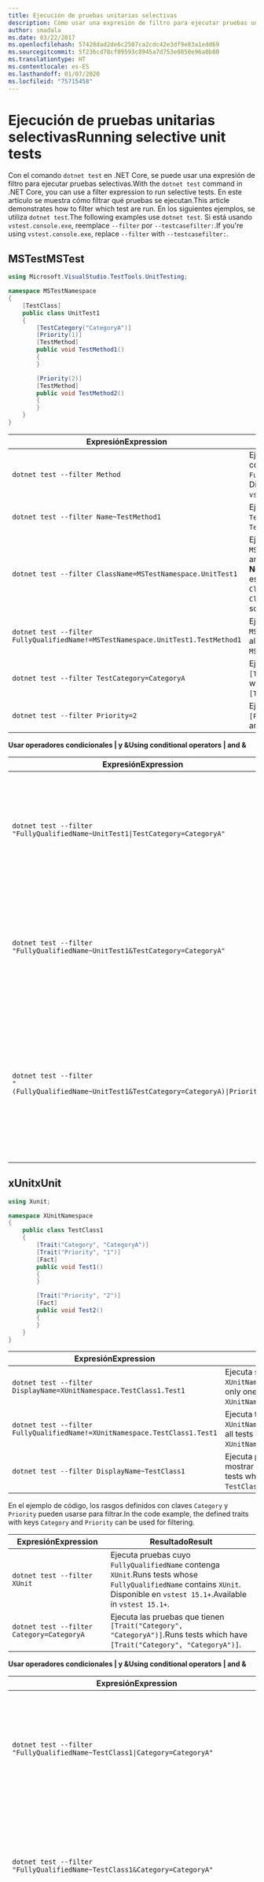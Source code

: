 ```yaml
---
title: Ejecución de pruebas unitarias selectivas
description: Cómo usar una expresión de filtro para ejecutar pruebas unitarias selectivas con el comando de prueba de dotnet en .NET Core.
author: smadala
ms.date: 03/22/2017
ms.openlocfilehash: 57428dad2de6c2507ca2cdc42e3df9e83a1edd69
ms.sourcegitcommit: 5f236cd78cf09593c8945a7d753e0850e96a0b80
ms.translationtype: HT
ms.contentlocale: es-ES
ms.lasthandoff: 01/07/2020
ms.locfileid: "75715458"
---
```

# <a name="running-selective-unit-tests"></a><span data-ttu-id="78f9a-103">Ejecución de pruebas unitarias selectivas</span><span class="sxs-lookup"><span data-stu-id="78f9a-103">Running selective unit tests</span></span>

<span data-ttu-id="78f9a-104">Con el comando `dotnet test` en .NET Core, se puede usar una expresión de filtro para ejecutar pruebas selectivas.</span><span class="sxs-lookup"><span data-stu-id="78f9a-104">With the `dotnet test` command in .NET Core, you can use a filter expression to run selective tests.</span></span> <span data-ttu-id="78f9a-105">En este artículo se muestra cómo filtrar qué pruebas se ejecutan.</span><span class="sxs-lookup"><span data-stu-id="78f9a-105">This article demonstrates how to filter which test are run.</span></span> <span data-ttu-id="78f9a-106">En los siguientes ejemplos, se utiliza `dotnet test`.</span><span class="sxs-lookup"><span data-stu-id="78f9a-106">The following examples use `dotnet test`.</span></span> <span data-ttu-id="78f9a-107">Si está usando `vstest.console.exe`, reemplace `--filter` por `--testcasefilter:`.</span><span class="sxs-lookup"><span data-stu-id="78f9a-107">If you're using `vstest.console.exe`, replace `--filter` with `--testcasefilter:`.</span></span>

## <a name="mstest"></a><span data-ttu-id="78f9a-108">MSTest</span><span class="sxs-lookup"><span data-stu-id="78f9a-108">MSTest</span></span>

```csharp
using Microsoft.VisualStudio.TestTools.UnitTesting;

namespace MSTestNamespace
{
    [TestClass]
    public class UnitTest1
    {
        [TestCategory("CategoryA")]
        [Priority(1)]
        [TestMethod]
        public void TestMethod1()
        {
        }

        [Priority(2)]
        [TestMethod]
        public void TestMethod2()
        {
        }
    }
}
```

| <span data-ttu-id="78f9a-109">Expresión</span><span class="sxs-lookup"><span data-stu-id="78f9a-109">Expression</span></span> | <span data-ttu-id="78f9a-110">Resultado</span><span class="sxs-lookup"><span data-stu-id="78f9a-110">Result</span></span> |
| ---------- | ------ |
| `dotnet test --filter Method` | <span data-ttu-id="78f9a-111">Ejecuta pruebas cuyo `FullyQualifiedName` contenga `Method`.</span><span class="sxs-lookup"><span data-stu-id="78f9a-111">Runs tests whose `FullyQualifiedName` contains `Method`.</span></span> <span data-ttu-id="78f9a-112">Disponible en `vstest 15.1+`.</span><span class="sxs-lookup"><span data-stu-id="78f9a-112">Available in `vstest 15.1+`.</span></span> |
| `dotnet test --filter Name~TestMethod1` | <span data-ttu-id="78f9a-113">Ejecuta pruebas cuyo nombre contenga `TestMethod1`.</span><span class="sxs-lookup"><span data-stu-id="78f9a-113">Runs tests whose name contains `TestMethod1`.</span></span> |
| `dotnet test --filter ClassName=MSTestNamespace.UnitTest1` | <span data-ttu-id="78f9a-114">Ejecuta pruebas que están en la clase `MSTestNamespace.UnitTest1`.</span><span class="sxs-lookup"><span data-stu-id="78f9a-114">Runs tests which are in class `MSTestNamespace.UnitTest1`.</span></span><br><span data-ttu-id="78f9a-115">**Nota:** El valor `ClassName` debe tener un espacio de nombres, por lo que `ClassName=UnitTest1` no funcionará.</span><span class="sxs-lookup"><span data-stu-id="78f9a-115">**Note:** The `ClassName` value should have a namespace, so `ClassName=UnitTest1` won't work.</span></span> |
| `dotnet test --filter FullyQualifiedName!=MSTestNamespace.UnitTest1.TestMethod1` | <span data-ttu-id="78f9a-116">Ejecuta todas las pruebas excepto `MSTestNamespace.UnitTest1.TestMethod1`.</span><span class="sxs-lookup"><span data-stu-id="78f9a-116">Runs all tests except `MSTestNamespace.UnitTest1.TestMethod1`.</span></span> |
| `dotnet test --filter TestCategory=CategoryA` | <span data-ttu-id="78f9a-117">Ejecuta pruebas anotadas con `[TestCategory("CategoryA")]`.</span><span class="sxs-lookup"><span data-stu-id="78f9a-117">Runs tests which are annotated with `[TestCategory("CategoryA")]`.</span></span> |
| `dotnet test --filter Priority=2` | <span data-ttu-id="78f9a-118">Ejecuta pruebas anotadas con `[Priority(2)]`.</span><span class="sxs-lookup"><span data-stu-id="78f9a-118">Runs tests which are annotated with `[Priority(2)]`.</span></span><br>

<span data-ttu-id="78f9a-119">**Usar operadores condicionales | y &amp;**</span><span class="sxs-lookup"><span data-stu-id="78f9a-119">**Using conditional operators | and &amp;**</span></span>

| <span data-ttu-id="78f9a-120">Expresión</span><span class="sxs-lookup"><span data-stu-id="78f9a-120">Expression</span></span> | <span data-ttu-id="78f9a-121">Resultado</span><span class="sxs-lookup"><span data-stu-id="78f9a-121">Result</span></span> |
| ---------- | ------ |
| <code>dotnet test --filter "FullyQualifiedName~UnitTest1&#124;TestCategory=CategoryA"</code> | <span data-ttu-id="78f9a-122">Ejecuta pruebas que tienen `UnitTest1` en `FullyQualifiedName` **o** en las que `TestCategory` es `CategoryA`.</span><span class="sxs-lookup"><span data-stu-id="78f9a-122">Runs tests which have `UnitTest1` in `FullyQualifiedName` **or** `TestCategory` is `CategoryA`.</span></span> |
| `dotnet test --filter "FullyQualifiedName~UnitTest1&TestCategory=CategoryA"` | <span data-ttu-id="78f9a-123">Ejecuta pruebas que tienen `UnitTest1` en `FullyQualifiedName` **y** en las que `TestCategory` es `CategoryA`.</span><span class="sxs-lookup"><span data-stu-id="78f9a-123">Runs tests which have `UnitTest1` in `FullyQualifiedName` **and** `TestCategory` is `CategoryA`.</span></span> |
| <code>dotnet test --filter "(FullyQualifiedName~UnitTest1&TestCategory=CategoryA)&#124;Priority=1"</code> | <span data-ttu-id="78f9a-124">Ejecuta pruebas que tienen `FullyQualifiedName` con `UnitTest1` **y** en las que `TestCategory` es `CategoryA` **o** en las que `Priority` es 1.</span><span class="sxs-lookup"><span data-stu-id="78f9a-124">Runs tests which have either `FullyQualifiedName` containing `UnitTest1` **and** `TestCategory` is `CategoryA` **or** `Priority` is 1.</span></span> |

## <a name="xunit"></a><span data-ttu-id="78f9a-125">xUnit</span><span class="sxs-lookup"><span data-stu-id="78f9a-125">xUnit</span></span>

```csharp
using Xunit;

namespace XUnitNamespace
{
    public class TestClass1
    {
        [Trait("Category", "CategoryA")]
        [Trait("Priority", "1")]
        [Fact]
        public void Test1()
        {
        }

        [Trait("Priority", "2")]
        [Fact]
        public void Test2()
        {
        }
    }
}
```

| <span data-ttu-id="78f9a-126">Expresión</span><span class="sxs-lookup"><span data-stu-id="78f9a-126">Expression</span></span> | <span data-ttu-id="78f9a-127">Resultado</span><span class="sxs-lookup"><span data-stu-id="78f9a-127">Result</span></span> |
| ---------- | ------ |
| `dotnet test --filter DisplayName=XUnitNamespace.TestClass1.Test1` | <span data-ttu-id="78f9a-128">Ejecuta solo una prueba, `XUnitNamespace.TestClass1.Test1`.</span><span class="sxs-lookup"><span data-stu-id="78f9a-128">Runs only one test, `XUnitNamespace.TestClass1.Test1`.</span></span> |
| `dotnet test --filter FullyQualifiedName!=XUnitNamespace.TestClass1.Test1` | <span data-ttu-id="78f9a-129">Ejecuta todas las pruebas excepto `XUnitNamespace.TestClass1.Test1`.</span><span class="sxs-lookup"><span data-stu-id="78f9a-129">Runs all tests except `XUnitNamespace.TestClass1.Test1`.</span></span> |
| `dotnet test --filter DisplayName~TestClass1` | <span data-ttu-id="78f9a-130">Ejecuta pruebas cuyo nombre para mostrar contenga `TestClass1`.</span><span class="sxs-lookup"><span data-stu-id="78f9a-130">Runs tests whose display name contains `TestClass1`.</span></span> |

<span data-ttu-id="78f9a-131">En el ejemplo de código, los rasgos definidos con claves `Category` y `Priority` pueden usarse para filtrar.</span><span class="sxs-lookup"><span data-stu-id="78f9a-131">In the code example, the defined traits with keys `Category` and `Priority` can be used for filtering.</span></span>

| <span data-ttu-id="78f9a-132">Expresión</span><span class="sxs-lookup"><span data-stu-id="78f9a-132">Expression</span></span> | <span data-ttu-id="78f9a-133">Resultado</span><span class="sxs-lookup"><span data-stu-id="78f9a-133">Result</span></span> |
| ---------- | ------ |
| `dotnet test --filter XUnit` | <span data-ttu-id="78f9a-134">Ejecuta pruebas cuyo `FullyQualifiedName` contenga `XUnit`.</span><span class="sxs-lookup"><span data-stu-id="78f9a-134">Runs tests whose `FullyQualifiedName` contains `XUnit`.</span></span>  <span data-ttu-id="78f9a-135">Disponible en `vstest 15.1+`.</span><span class="sxs-lookup"><span data-stu-id="78f9a-135">Available in `vstest 15.1+`.</span></span> |
| `dotnet test --filter Category=CategoryA` | <span data-ttu-id="78f9a-136">Ejecuta las pruebas que tienen `[Trait("Category", "CategoryA")]`.</span><span class="sxs-lookup"><span data-stu-id="78f9a-136">Runs tests which have `[Trait("Category", "CategoryA")]`.</span></span> |

<span data-ttu-id="78f9a-137">**Usar operadores condicionales | y &amp;**</span><span class="sxs-lookup"><span data-stu-id="78f9a-137">**Using conditional operators | and &amp;**</span></span>

| <span data-ttu-id="78f9a-138">Expresión</span><span class="sxs-lookup"><span data-stu-id="78f9a-138">Expression</span></span> | <span data-ttu-id="78f9a-139">Resultado</span><span class="sxs-lookup"><span data-stu-id="78f9a-139">Result</span></span> |
| ---------- | ------ |
| <code>dotnet test --filter "FullyQualifiedName~TestClass1&#124;Category=CategoryA"</code> | <span data-ttu-id="78f9a-140">Ejecuta pruebas que tienen `TestClass1` en `FullyQualifiedName` **o** en las que `Category` es `CategoryA`.</span><span class="sxs-lookup"><span data-stu-id="78f9a-140">Runs tests which has `TestClass1` in `FullyQualifiedName` **or** `Category` is `CategoryA`.</span></span> |
| `dotnet test --filter "FullyQualifiedName~TestClass1&Category=CategoryA"` | <span data-ttu-id="78f9a-141">Ejecuta pruebas que tienen `TestClass1` en `FullyQualifiedName` **y** en las que `Category` es `CategoryA`.</span><span class="sxs-lookup"><span data-stu-id="78f9a-141">Runs tests which has `TestClass1` in `FullyQualifiedName` **and** `Category` is `CategoryA`.</span></span> |
| <code>dotnet test --filter "(FullyQualifiedName~TestClass1&Category=CategoryA)&#124;Priority=1"</code> | <span data-ttu-id="78f9a-142">Ejecuta pruebas que tienen `FullyQualifiedName` con `TestClass1` **y** en las que `Category` es `CategoryA` **o** en las que `Priority` es 1.</span><span class="sxs-lookup"><span data-stu-id="78f9a-142">Runs tests which have either `FullyQualifiedName` containing `TestClass1` **and** `Category` is `CategoryA` **or** `Priority` is 1.</span></span> |

## <a name="nunit"></a><span data-ttu-id="78f9a-143">NUnit</span><span class="sxs-lookup"><span data-stu-id="78f9a-143">NUnit</span></span>

```csharp
using NUnit.Framework;

namespace NUnitNamespace
{
    public class UnitTest1
    {
        [Category("CategoryA")]
        [Property("Priority", 1)]
        [Test]
        public void TestMethod1()
        {
        }

        [Property("Priority", 2)]
        [Test]
        public void TestMethod2()
        {
        }
    }
}
```

| <span data-ttu-id="78f9a-144">Expresión</span><span class="sxs-lookup"><span data-stu-id="78f9a-144">Expression</span></span> | <span data-ttu-id="78f9a-145">Resultado</span><span class="sxs-lookup"><span data-stu-id="78f9a-145">Result</span></span> |
| ---------- | ------ |
| `dotnet test --filter Method` | <span data-ttu-id="78f9a-146">Ejecuta pruebas cuyo `FullyQualifiedName` contenga `Method`.</span><span class="sxs-lookup"><span data-stu-id="78f9a-146">Runs tests whose `FullyQualifiedName` contains `Method`.</span></span> <span data-ttu-id="78f9a-147">Disponible en `vstest 15.1+`.</span><span class="sxs-lookup"><span data-stu-id="78f9a-147">Available in `vstest 15.1+`.</span></span> |
| `dotnet test --filter Name~TestMethod1` | <span data-ttu-id="78f9a-148">Ejecuta pruebas cuyo nombre contenga `TestMethod1`.</span><span class="sxs-lookup"><span data-stu-id="78f9a-148">Runs tests whose name contains `TestMethod1`.</span></span> |
| `dotnet test --filter FullyQualifiedName~NUnitNamespace.UnitTest1` | <span data-ttu-id="78f9a-149">Ejecuta pruebas que están en la clase `NUnitNamespace.UnitTest1`.</span><span class="sxs-lookup"><span data-stu-id="78f9a-149">Runs tests which are in class `NUnitNamespace.UnitTest1`.</span></span><br>
| `dotnet test --filter FullyQualifiedName!=NUnitNamespace.UnitTest1.TestMethod1` | <span data-ttu-id="78f9a-150">Ejecuta todas las pruebas excepto `NUnitNamespace.UnitTest1.TestMethod1`.</span><span class="sxs-lookup"><span data-stu-id="78f9a-150">Runs all tests except `NUnitNamespace.UnitTest1.TestMethod1`.</span></span> |
| `dotnet test --filter TestCategory=CategoryA` | <span data-ttu-id="78f9a-151">Ejecuta pruebas anotadas con `[Category("CategoryA")]`.</span><span class="sxs-lookup"><span data-stu-id="78f9a-151">Runs tests which are annotated with `[Category("CategoryA")]`.</span></span> |
| `dotnet test --filter Priority=2` | <span data-ttu-id="78f9a-152">Ejecuta pruebas anotadas con `[Priority(2)]`.</span><span class="sxs-lookup"><span data-stu-id="78f9a-152">Runs tests which are annotated with `[Priority(2)]`.</span></span><br>

<span data-ttu-id="78f9a-153">**Usar operadores condicionales | y &amp;**</span><span class="sxs-lookup"><span data-stu-id="78f9a-153">**Using conditional operators | and &amp;**</span></span>

| <span data-ttu-id="78f9a-154">Expresión</span><span class="sxs-lookup"><span data-stu-id="78f9a-154">Expression</span></span> | <span data-ttu-id="78f9a-155">Resultado</span><span class="sxs-lookup"><span data-stu-id="78f9a-155">Result</span></span> |
| ---------- | ------ |
| <code>dotnet test --filter "FullyQualifiedName~UnitTest1&#124;TestCategory=CategoryA"</code> | <span data-ttu-id="78f9a-156">Ejecuta pruebas que tienen `UnitTest1` en `FullyQualifiedName` **o** en las que `TestCategory` es `CategoryA`.</span><span class="sxs-lookup"><span data-stu-id="78f9a-156">Runs tests which have `UnitTest1` in `FullyQualifiedName` **or** `TestCategory` is `CategoryA`.</span></span> |
| `dotnet test --filter "FullyQualifiedName~UnitTest1&TestCategory=CategoryA"` | <span data-ttu-id="78f9a-157">Ejecuta pruebas que tienen `UnitTest1` en `FullyQualifiedName` **y** en las que `TestCategory` es `CategoryA`.</span><span class="sxs-lookup"><span data-stu-id="78f9a-157">Runs tests which have `UnitTest1` in `FullyQualifiedName` **and** `TestCategory` is `CategoryA`.</span></span> |
| <code>dotnet test --filter "(FullyQualifiedName~UnitTest1&TestCategory=CategoryA)&#124;Priority=1"</code> | <span data-ttu-id="78f9a-158">Ejecuta pruebas que tienen `FullyQualifiedName` con `UnitTest1` **y** en las que `TestCategory` es `CategoryA` **o** en las que `Priority` es 1.</span><span class="sxs-lookup"><span data-stu-id="78f9a-158">Runs tests which have either `FullyQualifiedName` containing `UnitTest1` **and** `TestCategory` is `CategoryA` **or** `Priority` is 1.</span></span> |
